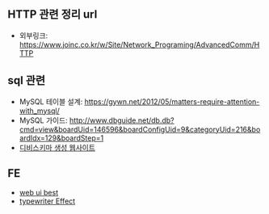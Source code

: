 ## HTTP 관련 정리 url
* 외부링크: <https://www.joinc.co.kr/w/Site/Network_Programing/AdvancedComm/HTTP>

## sql 관련 
* MySQL 테이블 설계: https://gywn.net/2012/05/matters-require-attention-with_mysql/
* MySQL 가이드: http://www.dbguide.net/db.db?cmd=view&boardUid=146596&boardConfigUid=9&categoryUid=216&boardIdx=129&boardStep=1
* [디비스키마 생성 웹사이트](https://www.erdcloud.com/)

## FE
* [web ui best](https://www.awwwards.com/)
* [typewriter Effect](https://css-tricks.com/snippets/css/typewriter-effect/)
